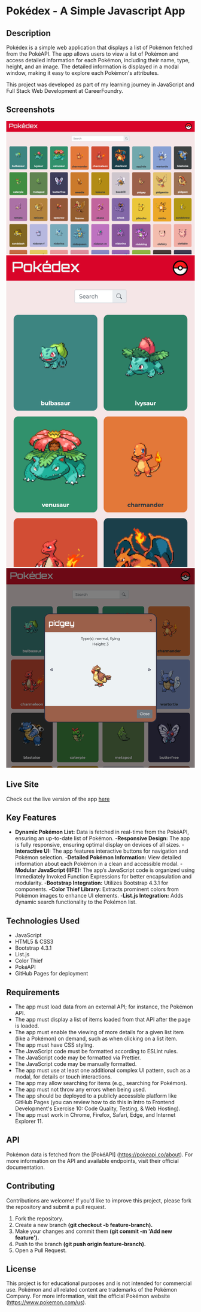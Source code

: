 # Pokédex - A Simple Javascript App

## Description

Pokédex is a simple web application that displays a list of Pokémon fetched from the PokéAPI. The app allows users to view a list of Pokémon and access detailed information for each Pokémon, including their name, type, height, and an image. The detailed information is displayed in a modal window, making it easy to explore each Pokémon's attributes.

This project was developed as part of my learning journey in JavaScript and Full Stack Web Development at CareerFoundry.

## Screenshots

![Pokedex Screenshot for Desktop](img/pokedex-desktop.png)
![Pokedex Screenshot for Mobile](img/pokedex-mobile.png)
![Pokedex Screenshot Modal](img/pokedex-modal.png)

## Live Site

Check out the live version of the app [here](https://margaux-works.github.io/simple-js-app/)

## Key Features

- **Dynamic Pokémon List:** Data is fetched in real-time from the PokéAPI, ensuring an up-to-date list of Pokémon. -**Responsive Design:** The app is fully responsive, ensuring optimal display on devices of all sizes. -**Interactive UI:** The app features interactive buttons for navigation and Pokémon selection. -**Detailed Pokémon Information:** View detailed information about each Pokémon in a clean and accessible modal. -**Modular JavaScript (IIFE):** The app’s JavaScript code is organized using Immediately Invoked Function Expressions for better encapsulation and modularity. -**Bootstrap Integration:** Utilizes Bootstrap 4.3.1 for components. -**Color Thief Library:** Extracts prominent colors from Pokémon images to enhance UI elements. -**List.js Integration:** Adds dynamic search functionality to the Pokémon list.

## Technologies Used

- JavaScript
- HTML5 & CSS3
- Bootstrap 4.3.1
- List.js
- Color Thief
- PokéAPI
- GitHub Pages for deployment

## Requirements

- The app must load data from an external API; for instance, the Pokémon API.
- The app must display a list of items loaded from that API after the page is loaded.
- The app must enable the viewing of more details for a given list item (like a Pokémon) on
  demand, such as when clicking on a list item.
- The app must have CSS styling.
- The JavaScript code must be formatted according to ESLint rules.
- The JavaScript code may be formatted via Prettier.
- The JavaScript code may be manually formatted.
- The app must use at least one additional complex UI pattern, such as a modal, for details or
  touch interactions.
- The app may allow searching for items (e.g., searching for Pokémon).
- The app must not throw any errors when being used.
- The app should be deployed to a publicly accessible platform like GitHub Pages (you can
  review how to do this in Intro to Frontend Development's Exercise 10: Code Quality, Testing, &
  Web Hosting).
- The app must work in Chrome, Firefox, Safari, Edge, and Internet Explorer 11.

## API

Pokémon data is fetched from the [PokéAPI] (https://pokeapi.co/about). For more information on the API and available endpoints, visit their official documentation.

## Contributing

Contributions are welcome! If you'd like to improve this project, please fork the repository and submit a pull request.

1. Fork the repository.
2. Create a new branch **(git checkout -b feature-branch).**
3. Make your changes and commit them **(git commit -m 'Add new feature').**
4. Push to the branch **(git push origin feature-branch).**
5. Open a Pull Request.

## License

This project is for educational purposes and is not intended for commercial use. Pokémon and all related content are trademarks of the Pokémon Company. For more information, visit the official Pokémon website (https://www.pokemon.com/us).

